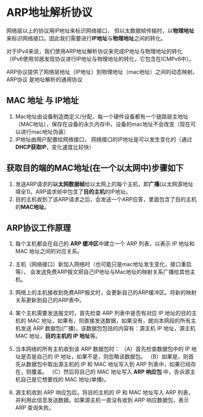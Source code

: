 
# ARP地址解析协议

网络层以上的协议用IP地址来标识网络接口，
但以太数据帧传输时，以**物理地址**来标识网络接口。因此我们需要进行**IP地址**与**物理地址**之间的转化。

对于IPv4来说，我们使用ARP地址解析协议来完成IP地址与物理地址的转化（IPv6使用邻居发现协议进行IP地址与物理地址的转化，它包含在ICMPv6中）。

ARP协议提供了网络层地址（IP地址）到物理地址（mac地址）之间的动态映射。
ARP协议 是地址解析的通用协议

## MAC 地址 与 IP地址

1. Mac地址由设备制造商定义/分配，每一个硬件设备都有一个链路层主地址（MAC地址），保存在设备的永久内存中。设备的mac地址不会改变（现在可以进行mac地址伪装）
2. IP地址由用户配置给网络接口， 网络接口的IP地址是可以发生变化的（通过**DHCP获取IP**，变化速度比较快）

## 获取目的端的MAC地址(在一个以太网中)步骤如下

1. 发送ARP请求的**以太网数据帧**给以太网上的每个主机，即**广播**(以太网源地址填全1)。ARP请求帧中包含了**目的主机**的IP地址。
2. 目的主机收到了该ARP请求之后，会发送一个ARP应答，里面包含了目的主机的**MAC地址**。

## ARP协议工作原理

1. 每个主机都会在自己的 **ARP 缓冲区**中建立一个 ARP 列表，以表示 IP 地址和 MAC 地址之间的对应关系。
2. 主机（网络接口）新加入网络时（也可能只是mac地址发生变化，接口重启等）， 会发送免费ARP报文把自己IP地址与Mac地址的映射关系广播给其他主机。
3. 网络上的主机接收到免费ARP报文时，会更新自己的ARP缓冲区。将新的映射关系更新到自己的ARP表中。
4. 某个主机需要发送报文时，首先检查 ARP 列表中是否有对应 IP 地址的目的主机的 MAC 地址，如果有，则直接发送数据，如果没有，就向本网段的所有主机发送 ARP 数据包(广播)，该数据包包括的内容有：源主机 IP 地址，源主机 MAC 地址，**目的主机的 IP 地址**等。
5. 当本网络的所有主机收到该 ARP 数据包时：
    （A）首先检查数据包中的 IP 地址是否是自己的 IP 地址，如果不是，则忽略该数据包。
    （B）如果是，则首先从数据包中取出源主机的 IP 和 MAC 地址写入到 ARP 列表中，如果已经存在，则覆盖。
    （C）然后将自己的 MAC 地址写入 **ARP 响应包** 中，告诉源主机自己是它想要找的 MAC 地址(单播)。

6. 源主机收到 ARP 响应包后。将目的主机的 IP 和 MAC 地址写入 ARP 列表，并利用此信息发送数据。如果源主机一直没有收到 ARP 响应数据包，表示 ARP 查询失败。